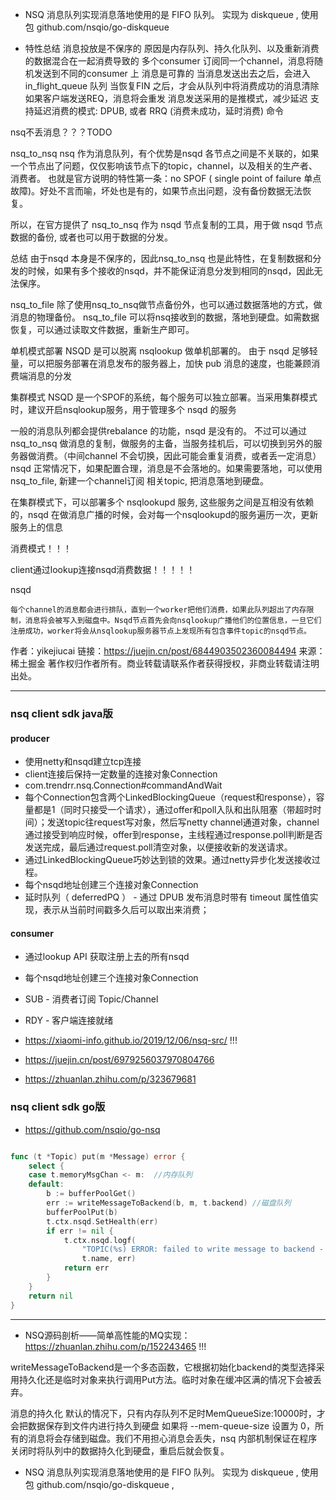 + NSQ 消息队列实现消息落地使用的是 FIFO 队列。
实现为 diskqueue , 使用包 github.com/nsqio/go-diskqueue

+ 特性总结
消息投放是不保序的
原因是内存队列、持久化队列、以及重新消费的数据混合在一起消费导致的
多个consumer 订阅同一个channel，消息将随机发送到不同的consumer 上
消息是可靠的
当消息发送出去之后，会进入in_flight_queue 队列
当恢复FIN 之后，才会从队列中将消费成功的消息清除
如果客户端发送REQ，消息将会重发
消息发送采用的是推模式，减少延迟
支持延迟消费的模式: DPUB, 或者 RRQ (消费未成功，延时消费) 命令


nsq不丢消息？？？TODO


nsq_to_nsq
nsq 作为消息队列，有个优势是nsqd 各节点之间是不关联的，如果一个节点出了问题，仅仅影响该节点下的topic，channel，以及相关的生产者、消费者。 也就是官方说明的特性第一条：no SPOF ( single point of failure 单点故障)。好处不言而喻，坏处也是有的，如果节点出问题，没有备份数据无法恢复。

所以，在官方提供了 nsq_to_nsq 作为 nsqd 节点复制的工具，用于做 nsqd 节点数据的备份, 或者也可以用于数据的分发。


总结
由于nsqd 本身是不保序的，因此nsq_to_nsq 也是此特性，在复制数据和分发的时候，如果有多个接收的nsqd，并不能保证消息分发到相同的nsqd，因此无法保序。

nsq_to_file
除了使用nsq_to_nsq做节点备份外，也可以通过数据落地的方式，做消息的物理备份。
nsq_to_file 可以将nsq接收到的数据，落地到硬盘。如需数据恢复，可以通过读取文件数据，重新生产即可。



单机模式部署
NSQD 是可以脱离 nsqlookup 做单机部署的。
由于 nsqd 足够轻量，可以把服务部署在消息发布的服务器上，加快 pub 消息的速度，也能兼顾消费端消息的分发

集群模式
NSQD 是一个SPOF的系统，每个服务可以独立部署。当采用集群模式时，建议开启nsqlookup服务，用于管理多个 nsqd 的服务

一般的消息队列都会提供rebalance 的功能，nsqd 是没有的。
不过可以通过nsq_to_nsq 做消息的复制，做服务的主备，当服务挂机后，可以切换到另外的服务器做消费。（中间channel 不会切换，因此可能会重复消费，或者丢一定消息）
nsqd 正常情况下，如果配置合理，消息是不会落地的。如果需要落地，可以使用nsq_to_file, 新建一个channel订阅 相关topic, 把消息落地到硬盘。

在集群模式下，可以部署多个 nsqlookupd 服务, 这些服务之间是互相没有依赖的，nsqd 在做消息广播的时候，会对每一个nsqlookupd的服务遍历一次，更新服务上的信息

消费模式！！！

client通过lookup连接nsqd消费数据！！！！！

nsqd
    
    每个channel的消息都会进行排队，直到一个worker把他们消费，如果此队列超出了内存限制，消息将会被写入到磁盘中。Nsqd节点首先会向nsqlookup广播他们的位置信息，一旦它们注册成功，worker将会从nsqlookup服务器节点上发现所有包含事件topic的nsqd节点。

作者：yikejiucai
链接：https://juejin.cn/post/6844903502360084494
来源：稀土掘金
著作权归作者所有。商业转载请联系作者获得授权，非商业转载请注明出处。



----

### nsq client sdk java版
#### producer
+ 使用netty和nsqd建立tcp连接
+ client连接后保持一定数量的连接对象Connection
+ com.trendrr.nsq.Connection#commandAndWait
+ 每个Connection包含两个LinkedBlockingQueue（request和response），容量都是1（同时只接受一个请求），通过offer和poll入队和出队阻塞（带超时时间）；发送topic往request写对象，然后写netty channel通道对象，channel通过接受到响应时候，offer到response，主线程通过response.poll判断是否发送完成，最后通过request.poll清空对象，以便接收新的发送请求。
+ 通过LinkedBlockingQueue巧妙达到锁的效果。通过netty异步化发送接收过程。
+ 每个nsqd地址创建三个连接对象Connection
+ 延时队列（ deferredPQ ） - 通过 DPUB 发布消息时带有 timeout 属性值实现，表示从当前时间戳多久后可以取出来消费；
#### consumer
+ 通过lookup API 获取注册上去的所有nsqd
+ 每个nsqd地址创建三个连接对象Connection
+ SUB - 消费者订阅 Topic/Channel
+ RDY - 客户端连接就绪



+ <https://xiaomi-info.github.io/2019/12/06/nsq-src/> !!!
+ <https://juejin.cn/post/6979256037970804766>
+ <https://zhuanlan.zhihu.com/p/323679681>

### nsq client sdk go版
+ https://github.com/nsqio/go-nsq


```go

func (t *Topic) put(m *Message) error {
    select {
    case t.memoryMsgChan <- m:  //内存队列
    default:
        b := bufferPoolGet()
        err := writeMessageToBackend(b, m, t.backend) //磁盘队列
        bufferPoolPut(b)
        t.ctx.nsqd.SetHealth(err)
        if err != nil {
            t.ctx.nsqd.logf(
                "TOPIC(%s) ERROR: failed to write message to backend - %s",
                t.name, err)
            return err
        }
    }
    return nil
}

```

---

+ NSQ源码剖析——简单高性能的MQ实现：<https://zhuanlan.zhihu.com/p/152243465> !!!

writeMessageToBackend是一个多态函数，它根据初始化backend的类型选择采用持久化还是临时对象来执行调用Put方法。临时对象在缓冲区满的情况下会被丢弃。
    

消息的持久化
默认的情况下，只有内存队列不足时MemQueueSize:10000时，才会把数据保存到文件内进行持久到硬盘
如果将 --mem-queue-size 设置为 0，所有的消息将会存储到磁盘。我们不用担心消息会丢失，nsq 内部机制保证在程序关闭时将队列中的数据持久化到硬盘，重启后就会恢复。

+ NSQ 消息队列实现消息落地使用的是 FIFO 队列。
实现为 diskqueue , 使用包 github.com/nsqio/go-diskqueue ,


